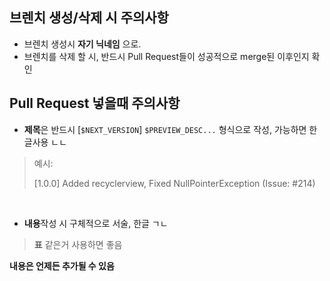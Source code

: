 ## 브렌치 생성/삭제 시 주의사항

- 브렌치 생성시 **자기 닉네임** 으로.
- 브렌치를 삭제 할 시, 반드시 Pull Request들이 성공적으로 merge된 이후인지 확인

## Pull Request 넣을때 주의사항

- **제목**은 반드시 [`$NEXT_VERSION`] `$PREVIEW_DESC...` 형식으로 작성, 가능하면 한글사용 ㄴㄴ

> 예시:
>
> [1.0.0] Added recyclerview, Fixed NullPointerException (Issue: #214)

</br>

- **내용**작성 시 구체적으로 서술, 한글 ㄱㄴ

> **표** 같은거 사용하면 좋음

**내용은 언제든 추가될 수 있음**
